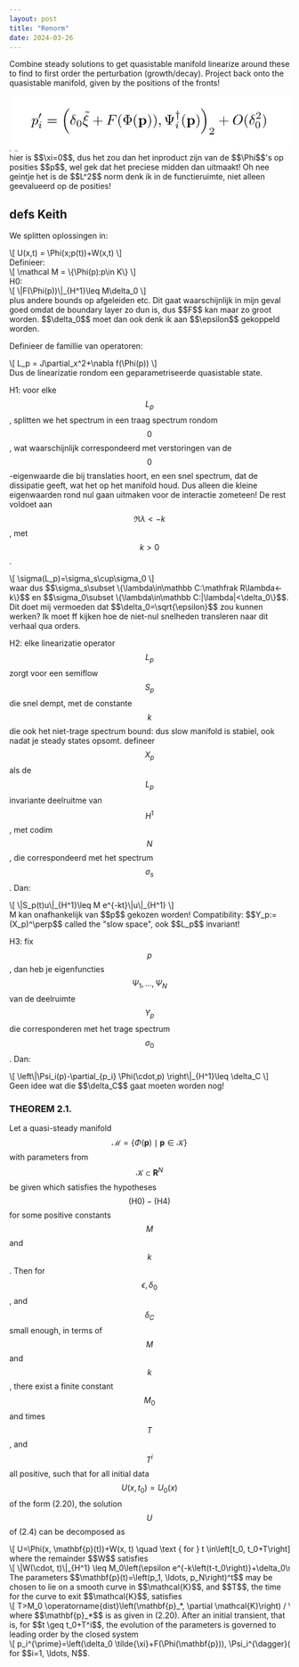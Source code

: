 ```yaml
---
layout: post
title: "Renorm"
date: 2024-03-26
---
```

<style>
.math-container {
    max-width: 100%; /* Set a maximum width to prevent it from expanding the page */
    overflow-x: auto; /* Enable horizontal scrolling */
    white-space: nowrap; /* Prevent the text from wrapping */
}
</style>
Combine steady solutions to get quasistable manifold
linearize around these to find to first order the perturbation (growth/decay). Project back onto the quasistable manifold, given by the positions of the fronts!

<img src="/assets/images/Pasted image 20240326111900.png" class="img-fluid rounded z-depth-1" alt="Pasted image 20240326111900.png">
hier is $$\xi=0$$, dus het zou dan het inproduct zijn van de $$\Phi$$'s op posities $$p$$, wel gek dat het preciese midden dan uitmaakt!
Oh nee geintje het is de $$L^2$$ norm denk ik in de functieruimte, niet alleen geevalueerd op de posities!


## defs Keith
We splitten oplossingen in:
<div class="math-container">\[
U(x,t) = \Phi(x;p(t))+W(x,t)
\]</div>
Definieer:
<div class="math-container">\[
\mathcal M = \{\Phi(p):p\in K\}
\]</div>
H0:
<div class="math-container">\[
\|F(\Phi(p))\|_{H^1}\leq M\delta_0
\]</div>
plus andere bounds op afgeleiden etc. Dit gaat waarschijnlijk in mijn geval goed omdat de boundary layer zo dun is, dus $$F$$ kan maar zo groot worden. $$\delta_0$$ moet dan ook denk ik aan $$\epsilon$$ gekoppeld worden. 

Definieer de famillie van operatoren:
<div class="math-container">\[
L_p = J\partial_x^2+\nabla f(\Phi(p))
\]</div>
Dus de linearizatie rondom een geparametriseerde quasistable state. 

H1: voor elke $$L_p$$, splitten we het spectrum in een traag spectrum rondom $$0$$, wat waarschijnlijk correspondeerd met verstoringen van de $$0$$-eigenwaarde die bij translaties hoort, en een snel spectrum, dat de dissipatie geeft, wat het op het manifold houd. Dus alleen die kleine eigenwaarden rond nul gaan uitmaken voor de interactie zometeen! De rest voldoet aan $$\mathfrak R \lambda<-k$$, met $$k>0$$. 
<div class="math-container">\[
\sigma(L_p)=\sigma_s\cup\sigma_0
\]</div>
waar dus $$\sigma_s\subset \{\lambda\in\mathbb C:\mathfrak R\lambda<-k\}$$ en  $$\sigma_0\subset \{\lambda\in\mathbb C:|\lambda|<\delta_0\}$$. Dit doet mij vermoeden dat $$\delta_0=\sqrt{\epsilon}$$ zou kunnen werken? Ik moet ff kijken hoe de niet-nul snelheden transleren naar dit verhaal qua orders. 


H2: elke linearizatie operator $$L_p$$ zorgt voor een semiflow $$S_p$$ die snel dempt, met de constante $$k$$ die ook het niet-trage spectrum bound: dus slow manifold is stabiel, ook nadat je steady states opsomt. 
defineer $$X_p$$ als de $$L_p$$ invariante deelruitme van $$H^1$$, met codim $$N$$, die correspondeerd met het spectrum $$\sigma_s$$. Dan:
<div class="math-container">\[
\|S_p(t)u\|_{H^1}\leq M e^{-kt}\|u\|_{H^1}
\]</div>
M kan onafhankelijk van $$p$$ gekozen worden!
Compatibility: $$Y_p:= (X_p)^\perp$$ called the "slow space", ook $$L_p$$ invariant!

H3: fix $$p$$, dan heb je eigenfuncties $$\Psi_1,\dots,\Psi_N$$ van de deelruimte $$Y_p$$ die corresponderen met het trage spectrum $$\sigma_0$$. Dan:
<div class="math-container">\[
\left\|\Psi_i(p)-\partial_{p_i} \Phi(\cdot,p) \right\|_{H^1}\leq \delta_C
\]</div>
Geen idee wat die $$\delta_C$$ gaat moeten worden nog!

### THEOREM 2.1. 
Let a quasi-steady manifold $$\mathcal{M}=\{\Phi(\mathbf{p}) \mid \mathbf{p} \in \mathcal{K}\}$$ with parameters from $$\mathcal{K} \subset \mathbf{R}^N$$ be given which satisfies the hypotheses $$(\mathrm{H} 0)-(\mathrm{H} 4)$$ for some positive constants $$M$$ and $$k$$. Then for $$\epsilon, \delta_0$$, and $$\delta_C$$ small enough, in terms of $$M$$ and $$k$$, there exist a finite constant $$M_0$$ and times $$T$$, and $$T^i$$ all positive, such that for all initial data $$U\left(x, t_0\right)=U_0(x)$$ of the form (2.20), the solution $$U$$ of (2.4) can be decomposed as
<div class="math-container">\[
U=\Phi(x, \mathbf{p}(t))+W(x, t) \quad \text { for } t \in\left[t_0, t_0+T\right]
\]</div>
where the remainder $$W$$ satisfies
<div class="math-container">\[
\|W(\cdot, t)\|_{H^1} \leq M_0\left(\epsilon e^{-k\left(t-t_0\right)}+\delta_0\right) .
\]</div>
The parameters $$\mathbf{p}(t)=\left(p_1, \ldots, p_N\right)^t$$ may be chosen to lie on a smooth curve in $$\mathcal{K}$$, and $$T$$, the time for the curve to exit $$\mathcal{K}$$, satisfies
<div class="math-container">\[
T>M_0 \operatorname{dist}\left(\mathbf{p}_*, \partial \mathcal{K}\right) / \delta_0,
\]</div>
where $$\mathbf{p}_*$$ is as given in (2.20). After an initial transient, that is, for $$t \geq t_0+T^i$$, the evolution of the parameters is governed to leading order by the closed system
<div class="math-container">\[
p_i^{\prime}=\left(\delta_0 \tilde{\xi}+F(\Phi(\mathbf{p})), \Psi_i^{\dagger}(\mathbf{p})\right)_2+O\left(\delta_0^2\right) \quad \text { for } t \geq t_0+T^i,
\]</div>
for $$i=1, \ldots, N$$.



